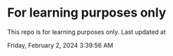 # For learning purposes only
This repo is for learning purposes only.
Last updated at

Friday, February 2, 2024 3:39:56 AM

